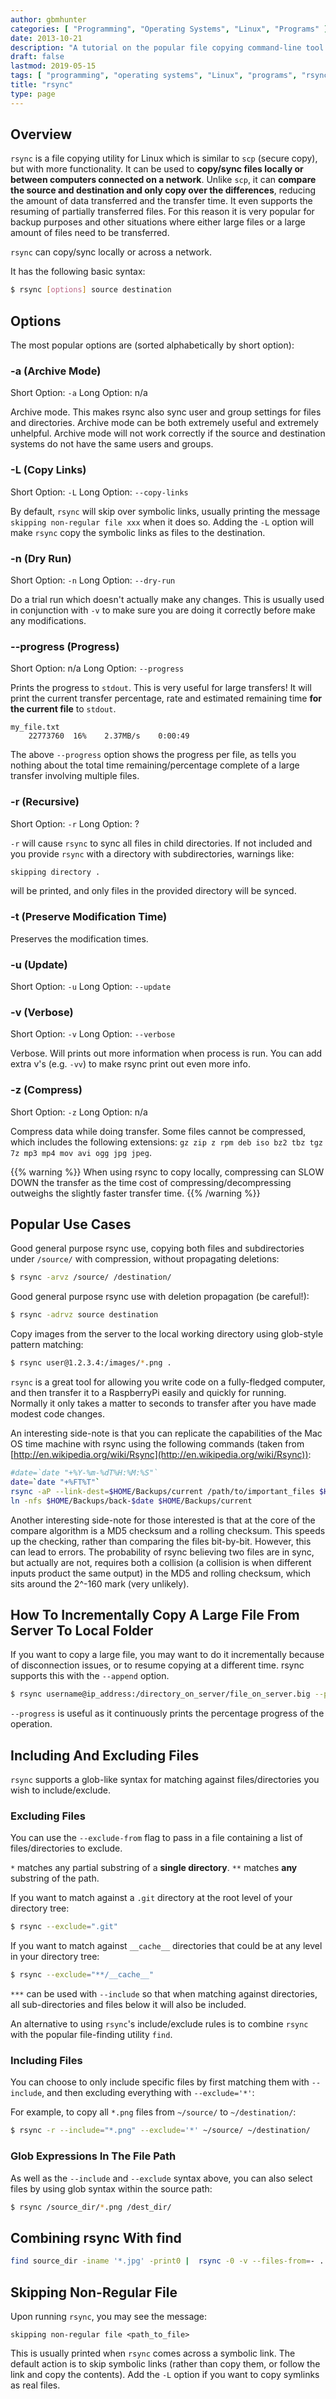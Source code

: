 ```yaml
---
author: gbmhunter
categories: [ "Programming", "Operating Systems", "Linux", "Programs" ]
date: 2013-10-21
description: "A tutorial on the popular file copying command-line tool rsync, including option explanations, code examples, common use cases and more."
draft: false
lastmod: 2019-05-15
tags: [ "programming", "operating systems", "Linux", "programs", "rsync", "sync", "scp", "files", "backup", "tutorial" ]
title: "rsync"
type: page
---
```


## Overview

`rsync` is a file copying utility for Linux which is similar to `scp` (secure copy), but with more functionality. It can be used to **copy/sync files locally or between computers connected on a network**. Unlike `scp`, it can **compare the source and destination and only copy over the differences**, reducing the amount of data transferred and the transfer time. It even supports the resuming of partially transferred files. For this reason it is very popular for backup purposes and other situations where either large files or a large amount of files need to be transferred.

`rsync` can copy/sync locally or across a network.

It has the following basic syntax:

```sh   
$ rsync [options] source destination
```

## Options

The most popular options are (sorted alphabetically by short option):

### -a (Archive Mode)

Short Option: `-a`
Long Option: n/a

Archive mode. This makes rsync also sync user and group settings for files and directories. Archive mode can be both extremely useful and extremely unhelpful. Archive mode will not work correctly if the source and destination systems do not have the same users and groups.

### -L (Copy Links)

Short Option: `-L`
Long Option: `--copy-links`

By default, `rsync` will skip over symbolic links, usually printing the message `skipping non-regular file xxx` when it does so. Adding the `-L` option will make `rsync` copy the symbolic links as files to the destination.

### -n (Dry Run)

Short Option: `-n`
Long Option: `--dry-run`

Do a trial run which doesn't actually make any changes. This is usually used in conjunction with `-v` to make sure you are doing it correctly before make any modifications.

### --progress (Progress)

Short Option: n/a
Long Option: `--progress`

Prints the progress to `stdout`. This is very useful for large transfers! It will print the current transfer percentage, rate and estimated remaining time **for the current file** to `stdout`.

```text
my_file.txt
    22773760  16%    2.37MB/s    0:00:49
```

The above `--progress` option shows the progress per file, as tells you nothing about the total time remaining/percentage complete of a large transfer involving multiple files.

### -r (Recursive)

Short Option: `-r`
Long Option: ?

`-r` will cause `rsync` to sync all files in child directories. If not included and you provide `rsync` with a directory with subdirectories, warnings like:

```sh
skipping directory .
```

will be printed, and only files in the provided directory will be synced.

### -t (Preserve Modification Time)

Preserves the modification times.

### -u (Update)

Short Option: `-u`
Long Option: `--update`

### -v (Verbose)

Short Option: `-v`
Long Option: `--verbose`

Verbose. Will prints out more information when process is run. You can add extra v's (e.g. `-vv`) to make rsync print out even more info.

### -z (Compress)

Short Option: `-z`
Long Option: n/a

Compress data while doing transfer. Some files cannot be compressed, which includes the following extensions: `gz zip z rpm deb iso bz2 tbz tgz 7z mp3 mp4 mov avi ogg jpg jpeg`. 

{{% warning %}}
When using rsync to copy locally, compressing can SLOW DOWN the transfer as the time cost of compressing/decompressing outweighs the slightly faster transfer time.
{{% /warning %}}

## Popular Use Cases


Good general purpose rsync use, copying both files and subdirectories under `/source/` with compression, without propagating deletions:

```bash
$ rsync -arvz /source/ /destination/
```

Good general purpose rsync use with deletion propagation (be careful!):

```bash
$ rsync -adrvz source destination
```

Copy images from the server to the local working directory using glob-style pattern matching:

```bash
$ rsync user@1.2.3.4:/images/*.png .
```

`rsync` is a great tool for allowing you write code on a fully-fledged computer, and then transfer it to a RaspberryPi easily and quickly for running. Normally it only takes a matter to seconds to transfer after you have made modest code changes.

An interesting side-note is that you can replicate the capabilities of the Mac OS time machine with rsync using the following commands (taken from [http://en.wikipedia.org/wiki/Rsync](http://en.wikipedia.org/wiki/Rsync)):

```bash
#date=`date "+%Y-%m-%dT%H:%M:%S"`
date=`date "+%FT%T"`
rsync -aP --link-dest=$HOME/Backups/current /path/to/important_files $HOME/Backups/back-$date
ln -nfs $HOME/Backups/back-$date $HOME/Backups/current
```

Another interesting side-note for those interested is that at the core of the compare algorithm is a MD5 checksum and a rolling checksum. This speeds up the checking, rather than comparing the files bit-by-bit. However, this can lead to errors. The probability of rsync believing two files are in sync, but actually are not, requires both a collision (a collision is when different inputs product the same output) in the MD5 and rolling checksum, which sits around the 2^-160 mark (very unlikely).

## How To Incrementally Copy A Large File From Server To Local Folder

If you want to copy a large file, you may want to do it incrementally because of disconnection issues, or to resume copying at a different time. rsync supports this with the `--append` option.

```sh    
$ rsync username@ip_address:/directory_on_server/file_on_server.big --progress --append
```

`--progress` is useful as it continuously prints the percentage progress of the operation.

## Including And Excluding Files

`rsync` supports a glob-like syntax for matching against files/directories you wish to include/exclude.

### Excluding Files

You can use the `--exclude-from` flag to pass in a file containing a list of files/directories to exclude.

`*` matches any partial substring of a **single directory**. `**` matches **any** substring of the path.

If you want to match against a `.git` directory at the root level of your directory tree:

```sh
$ rsync --exclude=".git"
```

If you want to match against `__cache__` directories that could be at any level in your directory tree:

```sh
$ rsync --exclude="**/__cache__"
```

`***` can be used with `--include` so that when matching against directories, all sub-directories and files below it will also be included.

An alternative to using `rsync`'s include/exclude rules is to combine `rsync` with the popular file-finding utility `find`.

### Including Files

You can choose to only include specific files by first matching them with `--include`, and then excluding everything with `--exclude='*'`:

For example, to copy all `*.png` files from `~/source/` to `~/destination/`:

```sh
$ rsync -r --include="*.png" --exclude='*' ~/source/ ~/destination/
```

### Glob Expressions In The File Path

As well as the `--include` and `--exclude` syntax above, you can also select files by using glob syntax within the source path:

```bash
$ rsync /source_dir/*.png /dest_dir/
```

## Combining rsync With find

```sh
find source_dir -iname '*.jpg' -print0 |  rsync -0 -v --files-from=- . destination_dir/
```

## Skipping Non-Regular File

Upon running `rsync`, you may see the message:

```text
skipping non-regular file <path_to_file>
```

This is usually printed when `rsync` comes across a symbolic link. The default action is to skip symbolic links (rather than copy them, or follow the link and copy the contents). Add the `-L` option if you want to copy symlinks as real files.

